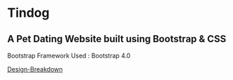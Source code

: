# Tindog
## A Pet Dating Website built using Bootstrap &amp; CSS

Bootstrap Framework Used : Bootstrap 4.0

[Design-Breakdown](/)
